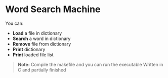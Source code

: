 # Word Search Machine

You can:
   - **Load** a file in dictionary
   - **Search** a word in dictionary
   - **Remove** file from dictionary
   - **Print** dictionary
   - **Print** loaded file list
     
> **Note:**
> Compile the makefile and you can run the executable
> Written in C and partially finished
